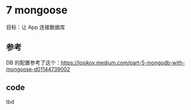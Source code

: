 # 7 mongoose

目标：让 App 连接数据库

## 参考

DB 的配置参考了这个：https://losikov.medium.com/part-5-mongodb-with-mongoose-d01144739002

## code

tbd

